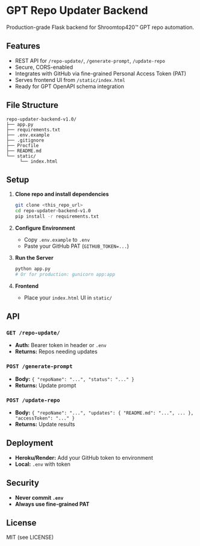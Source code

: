 # GPT Repo Updater Backend

Production-grade Flask backend for Shroomtop420™ GPT repo automation.

## Features

- REST API for `/repo-update/`, `/generate-prompt`, `/update-repo`
- Secure, CORS-enabled
- Integrates with GitHub via fine-grained Personal Access Token (PAT)
- Serves frontend UI from `/static/index.html`
- Ready for GPT OpenAPI schema integration

## File Structure

```
repo-updater-backend-v1.0/
├── app.py
├── requirements.txt
├── .env.example
├── .gitignore
├── Procfile
├── README.md
└── static/
     └── index.html
```

## Setup

1. **Clone repo and install dependencies**
    ```sh
    git clone <this_repo_url>
    cd repo-updater-backend-v1.0
    pip install -r requirements.txt
    ```

2. **Configure Environment**
    - Copy `.env.example` to `.env`
    - Paste your GitHub PAT (`GITHUB_TOKEN=...`)

3. **Run the Server**
    ```sh
    python app.py
    # Or for production: gunicorn app:app
    ```

4. **Frontend**
    - Place your `index.html` UI in `static/`

## API

### `GET /repo-update/`
- **Auth:** Bearer token in header or `.env`
- **Returns:** Repos needing updates

### `POST /generate-prompt`
- **Body:** `{ "repoName": "...", "status": "..." }`
- **Returns:** Update prompt

### `POST /update-repo`
- **Body:** `{ "repoName": "...", "updates": { "README.md": "...", ... }, "accessToken": "..." }`
- **Returns:** Update results

## Deployment

- **Heroku/Render:** Add your GitHub token to environment
- **Local:** `.env` with token

## Security

- **Never commit `.env`**
- **Always use fine-grained PAT**

## License

MIT (see LICENSE)
